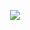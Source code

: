 <p align="center"><img src="https://github.com/MariaEduardaFB/Jogo-da-Forca/assets/133064900/105b6ce3-3f84-4079-8c44-33dfa7853547" ></p>


